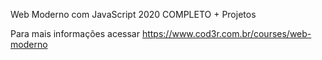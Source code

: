 Web Moderno com JavaScript 2020 COMPLETO + Projetos

Para mais informações acessar https://www.cod3r.com.br/courses/web-moderno
